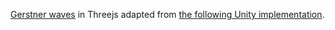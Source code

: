 [Gerstner waves](https://gerstner-waves.vercel.app/) in Threejs adapted from [the following Unity implementation](https://catlikecoding.com/unity/tutorials/flow/waves/).
